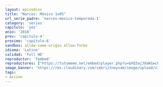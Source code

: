 ```yaml
---
layout: episodios
title: "Narcos: México 1x05"
url_serie_padre: 'narcos-mexico-temporada-1'
category: 'series'
capitulo: 'yes'
anio: '2018'
prev: 'capitulo-4'
proximo: 'capitulo-6'
sandbox: allow-same-origin allow-forms
idioma: 'Latino'
calidad: 'Full HD'
reproductor: 'fembed'
reproductores: ["https://tutumeme.net/embed/player.php?u=bXQ3ajJOaW1wcFRGcEs2VW5XRGExTlRPMytmUnc3bHVwcWhoenVIUjI5SHF5TlNwc0taaG1jN2gwZHZSNTlIRHVhV2tZWitkNUtDVDNOL1ZvYW1rYjJabm81OD0"]
image_banner: 'https://res.cloudinary.com/imbriitneysam/image/upload/v1546288476/NARCOS-MEXICO-BANNER-min.jpg'
tags:
- Accion
---
```












